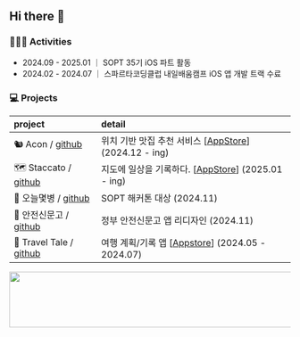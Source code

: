 ## Hi there 👋

### 🤹🏻‍♀️ Activities
- 2024.09 - 2025.01    ｜ SOPT 35기 iOS 파트 활동
- 2024.02 - 2024.07 ｜ 스파르타코딩클럽 내일배움캠프 iOS 앱 개발 트랙 수료

### 💻 Projects
| project | detail |
|:--------|:---------|
| 🐿️ Acon / [github](https://github.com/TeamACON/ACON-iOS) | 위치 기반 맛집 추천 서비스 [[AppStore](https://apps.apple.com/kr/app/acon/id6740120473)] (2024.12 - ing) |
| 🗺️ Staccato / [github](https://github.com/team-staccato/staccato-ios) | 지도에 일상을 기록하다. [[AppStore](https://apps.apple.com/kr/app/%EC%8A%A4%ED%83%80%EC%B9%B4%ED%86%A0-staccato/id6741481784)] (2025.01 - ing)|
| 🍺 오늘몇병 / [github](https://github.com/SOPT-all/35-SOPKATHON-iOS-A3A3) | SOPT 해커톤 대상 (2024.11) |
| 📝 안전신문고 / [github](https://github.com/SOPT-all/35-COLLABORATION-iOS-SafetyReport) | 정부 안전신문고 앱 리디자인 (2024.11) |
| 🚞 Travel Tale / [github](https://github.com/TEAM-OMG-iOS/TravelTale) | 여행 계획/기록 앱 [[Appstore](https://apps.apple.com/kr/app/travel-tale-%ED%8A%B8%EB%9E%98%EB%B8%94-%ED%85%8C%EC%9D%BC/id6505096183)] (2024.05 - 2024.07) |



<a href="https://www.gitanimals.org/en_US?utm_medium=image&utm_source=yurim830&utm_content=line">
  <img
    src="https://render.gitanimals.org/lines/yurim830?pet-id=704377115446731156"
    width="600"
    height="100"
  />
</a>
  

<!--
**yurim830/yurim830** is a ✨ _special_ ✨ repository because its `README.md` (this file) appears on your GitHub profile.

Here are some ideas to get you started:

- 🔭 I’m currently working on ...
- 🌱 I’m currently learning ...
- 👯 I’m looking to collaborate on ...
- 🤔 I’m looking for help with ...
- 💬 Ask me about ...
- 📫 How to reach me: ...
- 😄 Pronouns: ...
- ⚡ Fun fact: ...
-->
